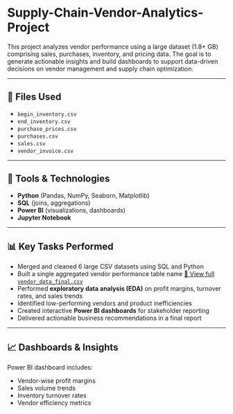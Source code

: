 # Supply-Chain-Vendor-Analytics-Project

This project analyzes vendor performance using a large dataset (1.8+ GB) comprising sales, purchases, inventory, and pricing data. The goal is to generate actionable insights and build dashboards to support data-driven decisions on vendor management and supply chain optimization.

---

## 📁 Files Used

- `begin_inventory.csv`
- `end_inventory.csv`
- `purchase_prices.csv`
- `purchases.csv`
- `sales.csv`
- `vendor_invoice.csv`

---

## 🔧 Tools & Technologies

- **Python** (Pandas, NumPy, Seaborn, Matplotlib)
- **SQL** (joins, aggregations)
- **Power BI** (visualizations, dashboards)
- **Jupyter Notebook**

---

## 📊 Key Tasks Performed

- Merged and cleaned 6 large CSV datasets using SQL and Python
- Built a single aggregated vendor performance table name [📄 View full `vendor_data_final.csv`](./Project%20Data%20Analysis/vendor_data_final.csv)
- Performed **exploratory data analysis (EDA)** on profit margins, turnover rates, and sales trends
- Identified low-performing vendors and product inefficiencies
- Created interactive **Power BI dashboards** for stakeholder reporting
- Delivered actionable business recommendations in a final report

---

## 📈 Dashboards & Insights

Power BI dashboard includes:
- Vendor-wise profit margins
- Sales volume trends
- Inventory turnover rates
- Vendor efficiency metrics




